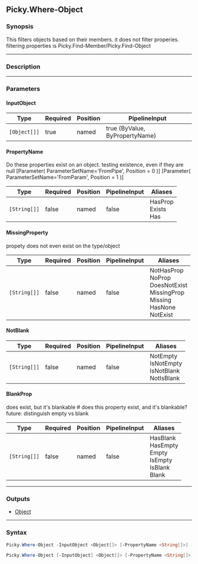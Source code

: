 Picky.Where-Object
------------------

### Synopsis
This filters objects based on their members. it does not filter properies. filtering properties is Picky.Find-Member/Picky.Find-Object

---

### Description

---

### Parameters
#### **InputObject**

|Type        |Required|Position|PipelineInput                 |
|------------|--------|--------|------------------------------|
|`[Object[]]`|true    |named   |true (ByValue, ByPropertyName)|

#### **PropertyName**
Do these properties exist on an object. testing existence, even if they are null
[Parameter( ParameterSetName='FromPipe',  Position = 0 )]
[Parameter( ParameterSetName='FromParam', Position = 1 )]

|Type        |Required|Position|PipelineInput|Aliases                   |
|------------|--------|--------|-------------|--------------------------|
|`[String[]]`|false   |named   |false        |HasProp<br/>Exists<br/>Has|

#### **MissingProperty**
propety does not even exist on the type/object

|Type        |Required|Position|PipelineInput|Aliases                                                                                    |
|------------|--------|--------|-------------|-------------------------------------------------------------------------------------------|
|`[String[]]`|false   |named   |false        |NotHasProp<br/>NoProp<br/>DoesNotExist<br/>MissingProp<br/>Missing<br/>HasNone<br/>NotExist|

#### **NotBlank**

|Type        |Required|Position|PipelineInput|Aliases                                              |
|------------|--------|--------|-------------|-----------------------------------------------------|
|`[String[]]`|false   |named   |false        |NotEmpty<br/>IsNotEmpty<br/>IsNotBlank<br/>NotIsBlank|

#### **BlankProp**
does exist, but it's blankable # does this property exist, and it's blankable?
future: distinguish empty vs blank

|Type        |Required|Position|PipelineInput|Aliases                                                          |
|------------|--------|--------|-------------|-----------------------------------------------------------------|
|`[String[]]`|false   |named   |false        |HasBlank<br/>HasEmpty<br/>Empty<br/>IsEmpty<br/>IsBlank<br/>Blank|

---

### Outputs
* [Object](https://learn.microsoft.com/en-us/dotnet/api/System.Object)

---

### Syntax
```PowerShell
Picky.Where-Object -InputObject <Object[]> [-PropertyName <String[]>] [-MissingProperty <String[]>] [-NotBlank <String[]>] [-BlankProp <String[]>] [<CommonParameters>]
```
```PowerShell
Picky.Where-Object [-InputObject] <Object[]> [-PropertyName <String[]>] [-MissingProperty <String[]>] [-NotBlank <String[]>] [-BlankProp <String[]>] [<CommonParameters>]
```
